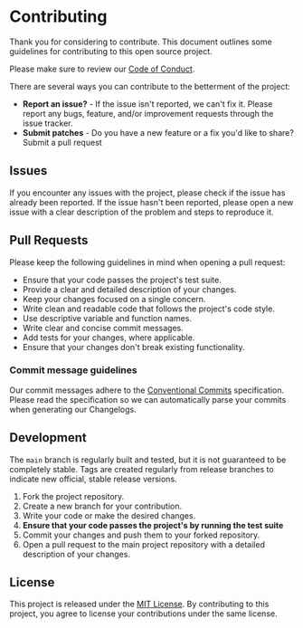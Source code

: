 # Contributing

Thank you for considering to contribute. This document outlines some guidelines for contributing to this open source project.

Please make sure to review our [Code of Conduct](CODE_OF_CONDUCT.md).

There are several ways you can contribute to the betterment of the project:

- **Report an issue?** - If the issue isn't reported, we can't fix it. Please report any bugs, feature, and/or improvement requests through the issue tracker.
- **Submit patches** - Do you have a new feature or a fix you'd like to share? Submit a pull request

## Issues

If you encounter any issues with the project, please check if the issue has already been reported. If the issue hasn't been reported, please open a new issue with a clear description of the problem and steps to reproduce it.

## Pull Requests

Please keep the following guidelines in mind when opening a pull request:

- Ensure that your code passes the project's test suite.
- Provide a clear and detailed description of your changes.
- Keep your changes focused on a single concern.
- Write clean and readable code that follows the project's code style.
- Use descriptive variable and function names.
- Write clear and concise commit messages.
- Add tests for your changes, where applicable.
- Ensure that your changes don't break existing functionality.

### Commit message guidelines

Our commit messages adhere to the [Conventional Commits](https://www.conventionalcommits.org) specification. Please read the specification so we can automatically parse your commits when generating our Changelogs.

## Development

The `main` branch is regularly built and tested, but it is not guaranteed to be completely stable. Tags are created regularly from release branches to indicate new official, stable release versions.

1. Fork the project repository.
2. Create a new branch for your contribution.
3. Write your code or make the desired changes.
4. **Ensure that your code passes the project's by running the test suite**
5. Commit your changes and push them to your forked repository.
6. Open a pull request to the main project repository with a detailed description of your changes.

## License

This project is released under the [MIT License](LICENSE). By contributing to this project, you agree to license your contributions under the same license.
